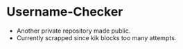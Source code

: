 # Username-Checker
- Another private repository made public.
- Currently scrapped since kik blocks too many attempts.
